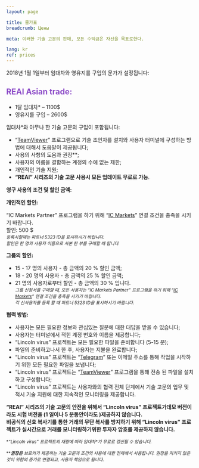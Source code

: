 ```yaml
---
layout: page

title: 물가표
breadcrumb: Цены

meta: 이러한 기술 고문의 판매, 모든 수익금은 자선을 목표로한다.

lang: kr
ref: prices
---
```


2018년 1월 1일부터 임대차와 영유지를 구입의 문가가 설정됩니다:

## <span style="color:#8b4ac7">REAl Asian trade:</span>

- 1달 임대차* – 1100$
- 영유지를 구입 – 2600$

임대차*와 아무나 한 기술 고문의 구입이 포함됩니다:

- “<a href="https://www.teamviewer.com/" target="_blank">TeamViewer</a>” 프로그램으로 기술 조언자를 설치와 사용자 터미널에 구성하는 방법에 대해서 도움말이 제공됩니다;  
- 사용의 사항의 도움과 권장**;  
- 사용자의 이름을 결합하는 계정의 수에 없는 제한;  
- 개인적인 기술 지원;  
- **“REAl” 시리즈의 기술 고문 사용시 모든 업데이트 무료로 가능**.  

**영구 사용의 조건 및 할인 금액:**  

**개인적인 할인:**  

“IC Markets Partner” 프로그램을 하기 위해  “<a href="https://lincolnvirus.com/kr/ea/ic_markets" target="_blank">IC Markets</a>” 연결 조건을 충족을 시키기 바랍니다.  
할인: 500 $  
<small>_등록시할때는 파트너 5323 ID을 표시하시기 바랍니다._</small>  
<small>_할인은 한 명의 사용자 이름으로 사본 한 부를 구매할 때 됩니다._</small>  

**그룹의 할인:**  

- 15 - 17 명의 사용자 - 총 금액의 20 % 할인 금액;  
- 18 - 20 명의 사용자 - 총 금액의 25 % 할인 금액;  
- 21 명의 사용자로부터 할인 - 총 금액의 30 % 입니다.  
<small>_그룹 신청서를 구매할 때, 모든 사용자는 “IC Markets Partner” 프로그램을 하기 위해  “<a href="https://lincolnvirus.com/kr/ea/ic_markets" target="_blank">IC Markets</a>” 연결 조건을 충족을 시키기 바랍니다._</small>  
<small>_각 신사용자를 등록 할 때 파트너 5323 ID을 표시하시기 바랍니다._</small>  

**협력 방법:**  

- 사용자는 모든 필요한 정보와 관심있는 질문에 대한 대답을 받을 수 있습니다;  
- 사용자는 터미널에서 적힌 계정 번호와 이름을 제공합니다;  
- “Lincoln virus” 프로젝트는 모든 필요한 파일을 준비합니다 (5-15 분);  
- 파일의 준비하고나서 한 후, 사용자는 지불을 완료합니다;  
- “Lincoln virus” 프로젝트는 “<a href="https://t.me/chutkoy" target="_blank">Telegram</a>” 또는 이메일 주소를 통해 작업을 시작하기 위한 모든 필요한 파일을 보냅니다;  
- “Lincoln virus” 프로젝트는 “<a href="https://www.teamviewer.com/" target="_blank">TeamViewer</a>” 프로그램을 통해 전송 된 파일을 설치하고 구성합니다;  
- “Lincoln virus” 프로젝트는 사용자와의 협력 전체 단계에서 기술 고문의 업무 및 적시 기술 지원에 대한 지속적인 모니터링을 제공합니다.  

**“REAl” 시리즈의 기술 고문의 안전을 위해서 “Lincoln virus” 프로젝트가데모 버전이라도 시험 버전을 (1 일이나  5 분동안이라도 )제공하지 않습니다.**  
**비공식의 신호 복사기를 통한 거래의 무단 복사를 방지하기 위해 “Lincoln virus” 프로젝트가 실시간으로 거래를 모니터링하기위한 투자자 암호를 제공하지 않습니다.**  

<small>\*_“Lincoln virus” 프로젝트의 재량에 따라 임대차*가 무료로 갱신될 수 있습니다._</small>

<small>\*\*_**권장은** 브로커가 제공하는 기술 고문과 조건의 사용에 대한 전체에서 사용됩니다. 권장을 지키지 않은 것이 위험의 증가로 연결되고, 사용자 책임으로 됩니다._</small>
